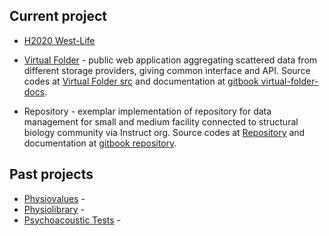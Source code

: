 
## Current project
- [H2020 West-Life](https://www.west-life.eu)
- [Virtual Folder](https://portal.west-life.eu) - public web application aggregating scattered data from different storage providers, giving common interface and API. 
Source codes at [Virtual Folder src](https://github.com/h2020-westlife-eu/west-life-wp6) and documentation at [gitbook virtual-folder-docs](https://h2020-westlife-eu.gitbook.io/virtual-folder-docs).

- Repository - exemplar implementation of repository for data management for small and medium facility connected to structural biology community via Instruct org.
Source codes at [Repository](https://github.com/h2020-westlife-eu/wp6-repository) and documentation at [gitbook repository](https://h2020-westlife-eu.gitbook.io/virtual-folder-docs/repository).

## Past projects
- [Physiovalues](http://www.physiovalues.tk) - 
- [Physiolibrary](http://www.physiolibrary.org) -
- [Psychoacoustic Tests](http://physiome.lf1.cuni.cz/psychoacoustictest/) -


